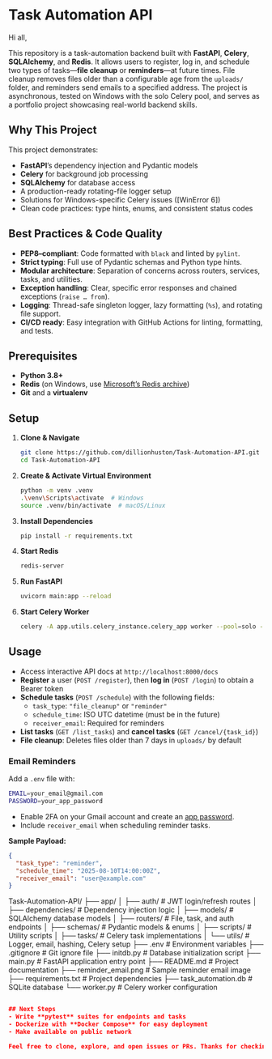 # Task Automation API

Hi all,

This repository is a task-automation backend built with **FastAPI**, **Celery**, **SQLAlchemy**, and **Redis**. It allows users to register, log in, and schedule two types of tasks—**file cleanup** or **reminders**—at future times. File cleanup removes files older than a configurable age from the `uploads/` folder, and reminders send emails to a specified address. The project is asynchronous, tested on Windows with the solo Celery pool, and serves as a portfolio project showcasing real-world backend skills.

## Why This Project
This project demonstrates:
- **FastAPI**’s dependency injection and Pydantic models  
- **Celery** for background job processing  
- **SQLAlchemy** for database access  
- A production-ready rotating-file logger setup  
- Solutions for Windows-specific Celery issues ([WinError 6])  
- Clean code practices: type hints, enums, and consistent status codes  

## Best Practices & Code Quality
- **PEP8–compliant**: Code formatted with `black` and linted by `pylint`.  
- **Strict typing**: Full use of Pydantic schemas and Python type hints.  
- **Modular architecture**: Separation of concerns across routers, services, tasks, and utilities.  
- **Exception handling**: Clear, specific error responses and chained exceptions (`raise … from`).  
- **Logging**: Thread-safe singleton logger, lazy formatting (`%s`), and rotating file support.  
- **CI/CD ready**: Easy integration with GitHub Actions for linting, formatting, and tests.  

## Prerequisites
- **Python 3.8+**
- **Redis** (on Windows, use [Microsoft’s Redis archive](https://github.com/microsoftarchive/redis))
- **Git** and a **virtualenv**

## Setup
1. **Clone & Navigate**
   ```bash
   git clone https://github.com/dillionhuston/Task-Automation-API.git
   cd Task-Automation-API
   ```

2. **Create & Activate Virtual Environment**
   ```bash
   python -m venv .venv
   .\venv\Scripts\activate  # Windows
   source .venv/bin/activate  # macOS/Linux
   ```

3. **Install Dependencies**
   ```bash
   pip install -r requirements.txt
   ```

4. **Start Redis**
   ```bash
   redis-server
   ```

5. **Run FastAPI**
   ```bash
   uvicorn main:app --reload
   ```

6. **Start Celery Worker**
   ```bash
   celery -A app.utils.celery_instance.celery_app worker --pool=solo --loglevel=info
   ```

## Usage
- Access interactive API docs at `http://localhost:8000/docs`
- **Register** a user (`POST /register`), then **log in** (`POST /login`) to obtain a Bearer token
- **Schedule tasks** (`POST /schedule`) with the following fields:
  - `task_type`: `"file_cleanup"` or `"reminder"`
  - `schedule_time`: ISO UTC datetime (must be in the future)
  - `receiver_email`: Required for reminders
- **List tasks** (`GET /list_tasks`) and **cancel tasks** (`GET /cancel/{task_id}`)
- **File cleanup**: Deletes files older than 7 days in `uploads/` by default

### Email Reminders
Add a `.env` file with:
```bash
EMAIL=your_email@gmail.com
PASSWORD=your_app_password
```
- Enable 2FA on your Gmail account and create an [app password](https://support.google.com/accounts/answer/185833).
- Include `receiver_email` when scheduling reminder tasks.

**Sample Payload:**
```json
{
  "task_type": "reminder",
  "schedule_time": "2025-08-10T14:00:00Z",
  "receiver_email": "user@example.com"
}
```

Task-Automation-API/
├── app/
│   ├── auth/          # JWT login/refresh routes
│   ├── dependencies/  # Dependency injection logic
│   ├── models/        # SQLAlchemy database models
│   ├── routers/       # File, task, and auth endpoints
│   ├── schemas/       # Pydantic models & enums
│   ├── scripts/       # Utility scripts
│   ├── tasks/         # Celery task implementations
│   └── utils/         # Logger, email, hashing, Celery setup
├── .env               # Environment variables
├── .gitignore         # Git ignore file
├── initdb.py          # Database initialization script
├── main.py            # FastAPI application entry point
├── README.md          # Project documentation
├── reminder_email.png # Sample reminder email image
├── requirements.txt   # Project dependencies
├── task_automation.db # SQLite database
└── worker.py          # Celery worker configuration
```json

## Next Steps
- Write **pytest** suites for endpoints and tasks
- Dockerize with **Docker Compose** for easy deployment
- Make available on public network 

Feel free to clone, explore, and open issues or PRs. Thanks for checking it out!
